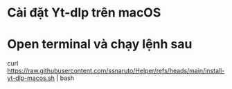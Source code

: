 # Cài đặt Yt-dlp trên macOS

# Open terminal và chạy lệnh sau

curl https://raw.githubusercontent.com/ssnaruto/Helper/refs/heads/main/install-yt-dlp-macos.sh | bash

